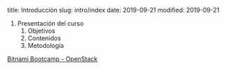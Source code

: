 title: Introducción
slug: intro/index
date: 2019-09-21
modified: 2019-09-21

1. Presentación del curso
    1. Objetivos
	1. Contenidos
	1. Metodología

[Bitnami Bootcamp - OpenStack](http://albertomolina.github.io/bb-openstack/#/)

